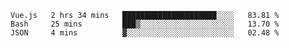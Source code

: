 <!--START_SECTION:waka-->

```text
Vue.js   2 hrs 34 mins   █████████████████████░░░░   83.81 %
Bash     25 mins         ███▒░░░░░░░░░░░░░░░░░░░░░   13.70 %
JSON     4 mins          ▓░░░░░░░░░░░░░░░░░░░░░░░░   02.48 %
```

<!--END_SECTION:waka-->
